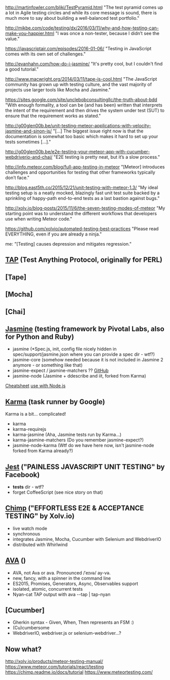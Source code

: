 http://martinfowler.com/bliki/TestPyramid.html
"The test pyramid comes up a lot in Agile testing circles and while its core message is sound, there is much more to say about building a well-balanced test portfolio."

http://mikbe.com/code/testing/dx/2016/03/11/why-and-how-testing-can-make-you-happier.html
"I was once a non-tester, because I didn’t see the value."

https://javascriptair.com/episodes/2016-01-06/
"Testing in JavaScript comes with its own set of challenges."

http://evanhahn.com/how-do-i-jasmine/
"It's pretty cool, but I couldn't find a good tutorial."

http://www.macwright.org/2014/03/11/tape-is-cool.html
"The JavaScript community has grown up with testing culture, and the vast majority of projects use larger tools like Mocha and Jasmine."

https://sites.google.com/site/unclebobconsultingllc/the-truth-about-bdd
"With enough formality, a tool can be (and has been) written that interprets the intent of the requirement and then drives the system under test (SUT) to ensure that the requirement works as stated."

http://g00glen00b.be/unit-testing-meteor-applications-with-velocity-jasmine-and-sinon-js/
"[...] The biggest issue right now is that the documentation is somewhat too basic which makes it hard to set up your tests sometimes [...]."

http://g00glen00b.be/e2e-testing-your-meteor-app-with-cucumber-webdriverio-and-chai/
"E2E testing is pretty neat, but it’s a slow process."

http://info.meteor.com/blog/full-app-testing-in-meteor
"[Meteor] introduces challenges and opportunities for testing that other frameworks typically don’t face."

http://blog.east5th.co/2015/12/21/unit-testing-with-meteor-1.3/
"My ideal testing setup is a neatly mocked, blazingly fast unit test suite backed by a sprinkling of happy-path end-to-end tests as a last bastion against bugs."

http://xolv.io/blog-posts/2015/11/6/the-seven-testing-modes-of-meteor
"My starting point was to understand the different workflows that developers use when writing Meteor code."

https://github.com/xolvio/automated-testing-best-practices
"Please read EVERYTHING, even if you are already a ninja."

me:
"[Testing] causes depression and mitigates regression."


## [TAP](https://testanything.org/) (Test Anything Protocol, originally for PERL)


## [Tape]


## [Mocha]


## [Chai]


## [Jasmine](http://jasmine.github.io/) (testing framework by Pivotal Labs, also for Python and Ruby)
- jasmine (*Spec.js, init, config file nicely hidden in spec/support/jasmine.json where you can provide a spec dir - wtf?)
- jasmine-core (somehow needed because it is not included in Jasmine 2 anymore - or something like that)
- jasmine-expect / jasmine-matchers ?? [GitHub](https://github.com/JamieMason/Jasmine-Matchers)
- jasmine-node (Jasmine + ddescribe and iit, forked from Karma)

[Cheatsheet](http://blog.bandzarewicz.com/blog/2012/03/08/jasmine-cheat-sheet/)
[use with Node.js](http://jasmine.github.io/2.3/node.html)

## [Karma](http://karma-runner.github.io/) (task runner by Google)
Karma is a bit... complicated!

- karma
- karma-requirejs
- karma-jasmine (Aha, Jasmine tests run by Karma...)
- karma-jasmine-matchers (Do you remember jasmine-expect?)
- jasmine-node-karma (Wtf do we have here now, isn't jasmine-node forked from Karma already?)


## [Jest](https://facebook.github.io/jest/) ("PAINLESS JAVASCRIPT UNIT TESTING" by Facebook)
- __tests__ dir - wtf?
- forget CoffeeScript (see nice story on that)


## [Chimp](http://xolv.io/products/chimp) ("EFFORTLESS E2E & ACCEPTANCE TESTING" by Xolv.io)
- live watch mode
- synchronous
- integrates Jasmine, Mocha, Cucumber with Selenium and WebdriverIO
- distributed with Whirlwind


## [AVA](https://github.com/sindresorhus/ava) ()
- AVA, not Ava or ava. Pronounced /ˈeɪvə/ ay-və.
- new, fancy, with a spinner in the command line
- ES2015, Promises, Generators, Async, Observables support
- isolated, atomic, concurrent tests
- Nyan-cat TAP output with  ava --tap | tap-nyan


## [Cucumber]
- Gherkin syntax - Given, When, Then represents an FSM :)
- (Cu)cumbersome
- WebdriverIO, webdriver.js or selenium-webdriver...?

## Now what?

http://xolv.io/products/meteor-testing-manual/
https://www.meteor.com/tutorials/react/testing
https://chimp.readme.io/docs/tutorial
https://www.meteortesting.com/
